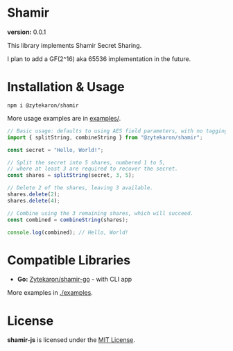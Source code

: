 # Shamir

**version:** 0.0.1

This library implements Shamir Secret Sharing.

I plan to add a GF(2^16) aka 65536 implementation in the future.

# Installation & Usage

```
npm i @zytekaron/shamir
```

More usage examples are in [examples/](./examples).

```ts
// Basic usage: defaults to using AES field parameters, with no tagging.
import { splitString, combineString } from "@zytekaron/shamir";

const secret = "Hello, World!";

// Split the secret into 5 shares, numbered 1 to 5,
// where at least 3 are required to recover the secret.
const shares = splitString(secret, 3, 5);

// Delete 2 of the shares, leaving 3 available.
shares.delete(2);
shares.delete(4);

// Combine using the 3 remaining shares, which will succeed.
const combined = combineString(shares);

console.log(combined); // Hello, World!
```

# Compatible Libraries

- **Go:** [Zytekaron/shamir-go](https://github.com/Zytekaron/shamir-go) - with CLI app

More examples in [./examples](./examples).

# License

**shamir-js** is licensed under the [MIT License](./LICENSE).
